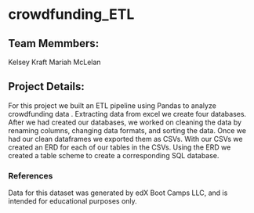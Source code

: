 # crowdfunding_ETL

## Team Memmbers:
Kelsey Kraft
Mariah McLelan

## Project Details:
For this project we built an ETL pipeline using Pandas to analyze crowdfunding data . Extracting data from excel we create four databases. After we had created our databases, we worked on cleaning the data by renaming columns, changing data formats, and sorting the data. Once we had our clean dataframes we exported them as CSVs. With our CSVs we created an ERD for each of our tables in the CSVs. Using the ERD we created a table scheme to create a corresponding SQL database.

### References
Data for this dataset was generated by edX Boot Camps LLC, and is intended for educational purposes only.
